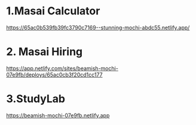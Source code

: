 # 1.Masai Calculator
https://65ac0b539fb39fc3790c7169--stunning-mochi-abdc55.netlify.app/
# 2. Masai Hiring
https://app.netlify.com/sites/beamish-mochi-07e9fb/deploys/65ac0cb3f20cd1cc177
# 3.StudyLab
https://beamish-mochi-07e9fb.netlify.app


 
